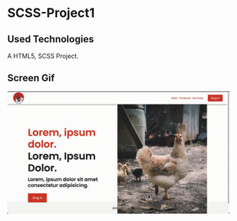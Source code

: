 # SCSS-Project1

<h2>Used Technologies</h2>

A HTML5, SCSS Project.

<h2>Screen Gif</h2>

![](/images/giff.gif)